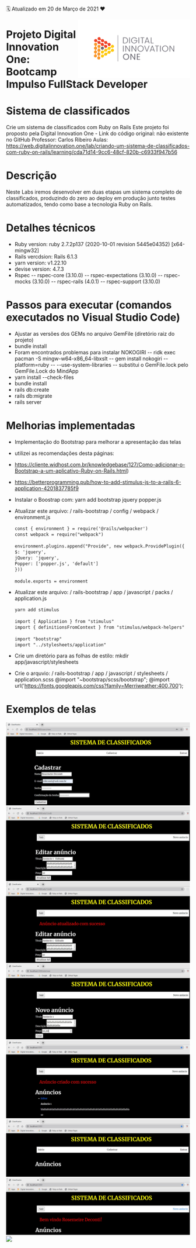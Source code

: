 :spiral_calendar: Atualizado em 20 de Março de 2021 :heart:

<img align="right" alt="GIF" height="160px" src="https://github.com/rdeconti/rdeconti-resources/blob/main/Digital%20Innovation%20One%20-%20Logotipo.png" />

# Projeto Digital Innovation One: Bootcamp Impulso FullStack Developer 

# Sistema de classificados

Crie um sistema de classificados com Ruby on Rails
Este projeto foi proposto pela Digital Innovation One - Link do código original: não existente no GitHub
Professor: Carlos Ribeiro
Aulas: https://web.digitalinnovation.one/lab/criando-um-sistema-de-classificados-com-ruby-on-rails/learning/cda71d14-9cc6-48cf-820b-c6933f947b56

# Descrição

Neste Labs iremos desenvolver em duas etapas um sistema completo de classificados, produzindo do zero ao deploy em produção junto testes automatizados, tendo como base a tecnologia Ruby on Rails.

# Detalhes técnicos

- Ruby version: ruby 2.7.2p137 (2020-10-01 revision 5445e04352) [x64-mingw32]
- Rails vercdsion: Rails 6.1.3
- yarn version: v1.22.10
- devise version: 4.7.3
- Rspec
   -- rspec-core (3.10.0)
   -- rspec-expectations (3.10.0)
   -- rspec-mocks (3.10.0)
   -- rspec-rails (4.0.1)
   -- rspec-support (3.10.0)

# Passos para executar (comandos executados no Visual Studio Code)

- Ajustar as versões dos GEMs no arquivo GemFile (diretório raiz do projeto)
- bundle install
- Foram encontrados problemas para instalar NOKOGIRI
-- ridk exec pacman -S mingw-w64-x86_64-libxslt
-- gem install nokogiri --platform=ruby -- --use-system-libraries
-- substitui o GemFile.lock pelo GemFile.Lock do MindApp
- yarn install --check-files
- bundle install
- rails db:create
- rails db:migrate
- rails server



# Melhorias implementadas

- Implementação do Bootstrap para melhorar a apresentação das telas 
- utilizei as recomendações desta páginas:
- https://cliente.widhost.com.br/knowledgebase/127/Como-adicionar-o-Bootstrap-a-um-aplicativo-Ruby-on-Rails.html)
- https://betterprogramming.pub/how-to-add-stimulus-js-to-a-rails-6-application-4201837785f9
- Instalar o Boostrap com: yarn add bootstrap jquery popper.js
- Atualizar este arquivo: / rails-bootstrap / config / webpack / environment.js

      const { environment } = require('@rails/webpacker')
      const webpack = require("webpack") 

      environment.plugins.append("Provide", new webpack.ProvidePlugin({ 
      $: 'jquery',
      jQuery: 'jquery',
      Popper: ['popper.js', 'default']
      }))  

      module.exports = environment

- Atualizar este arquivo:  / rails-bootstrap / app / javascript / packs / application.js

      yarn add stimulus 

      import { Application } from "stimulus"
      import { definitionsFromContext } from "stimulus/webpack-helpers"

      import "bootstrap"
      import "../stylesheets/application"

- Crie um diretório para as folhas de estilo: mkdir app/javascript/stylesheets
- Crie o arquvio: / rails-bootstrap / app / javascript / stylesheets / application.scss 
      @import "~bootstrap/scss/bootstrap";
      @import url('https://fonts.googleapis.com/css?family=Merriweather:400,700');

# Exemplos de telas

<img src="https://github.com/rdeconti/Projeto-DIO-Ruby-Sistema-De-Classificados/blob/main/Test-Screens/Classificados-Cadastro-Usuario.jpg" />
<img src="https://github.com/rdeconti/Projeto-DIO-Ruby-Sistema-De-Classificados/blob/main/Test-Screens/Classificados-Editar-1.jpg" />
<img src="https://github.com/rdeconti/Projeto-DIO-Ruby-Sistema-De-Classificados/blob/main/Test-Screens/Classificados-Editar-Resposta.jpg" />
<img src="https://github.com/rdeconti/Projeto-DIO-Ruby-Sistema-De-Classificados/blob/main/Test-Screens/Classificados-Incluir-1.jpg" />
<img src="https://github.com/rdeconti/Projeto-DIO-Ruby-Sistema-De-Classificados/blob/main/Test-Screens/Classificados-Incluir-Resposta.jpg" />
<img src="https://github.com/rdeconti/Projeto-DIO-Ruby-Sistema-De-Classificados/blob/main/Test-Screens/Classificados-Tela-Inicial-1.jpg" />
<img src="https://github.com/rdeconti/Projeto-DIO-Ruby-Sistema-De-Classificados/blob/main/Test-Screens/Classificados-Tela-Inicial-Boas-Vindas.jpg" />
<img src="https://github.com/rdeconti/Projeto-DIO-Ruby-Sistema-De-Classificados/blob/main/Test-Screens/Classificados-Tela-Inicial-Login-Depois-Cadastrar.jpg" />
